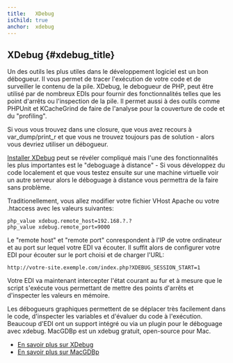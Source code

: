 ```yaml
---
title:   XDebug
isChild: true
anchor:  xdebug
---
```


## XDebug {#xdebug_title}

Un des outils les plus utiles dans le développement logiciel est un bon débogueur. Il vous permet de tracer l'exécution 
de votre code et de surveiller le contenu de la pile. XDebug, le debogueur de PHP, peut être utilisé par de nombreux 
EDIs pour fournir des fonctionnalités telles que les point d'arrêts ou l'inspection de la pile. Il permet aussi à des outils comme 
PHPUnit et KCacheGrind de faire de l'analyse pour la couverture de code et du "profiling".

Si vous vous trouvez dans une closure, que vous avez recours à var_dump/print_r et que vous ne trouvez toujours pas de 
solution - alors vous devriez utiliser un débogueur.

[Installer XDebug][xdebug-install] peut se révéler compliqué mais l'une des fonctionnalités les plus importantes est 
le "deboguage à distance" - Si vous développez du code localement et que vous testez ensuite sur une machine virtuelle 
voir un autre serveur alors le déboguage à distance vous permettra de la faire sans problème.

Traditionellement, vous allez modifier votre fichier VHost Apache ou votre .htaccess avec les valeurs suivantes:

    php_value xdebug.remote_host=192.168.?.?
    php_value xdebug.remote_port=9000

Le "remote host" et "remote port" conrespondent à l'IP de votre ordinateur et au port sur lequel votre EDI va écouter. 
Il suffit alors de configurer votre EDI pour écouter sur le port choisi et de charger l'URL:

    http://votre-site.exemple.com/index.php?XDEBUG_SESSION_START=1

Votre EDI va maintenant intercepter l'état courant au fur et à mesure que le script s'exécute vous permettant de mettre 
des points d'arrêts et d'inspecter les valeurs en mémoire.

Les débogueurs graphiques permettent de se déplacer très facilement dans le code, d'inspecter les variables et 
d'évaluer du code à l'exécution.
Beaucoup d'EDI ont un support intégré ou via un plugin pour le déboguage avec xdebug. MacGDBp est un xdebug gratuit, 
open-source pour Mac.

 * [En savoir plus sur XDebug][xdebug-docs]
 * [En savoir plus sur MacGDBp][macgdbp-install]

[xdebug-docs]: http://xdebug.org/docs/
[xdebug-install]: http://xdebug.org/docs/install
[macgdbp-install]: http://www.bluestatic.org/software/macgdbp/
